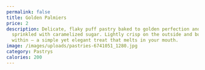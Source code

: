 ```yaml
---
permalink: false
title: Golden Palmiers
price: 2
description: Delicate, flaky puff pastry baked to golden perfection and
  sprinkled with caramelized sugar. Lightly crisp on the outside and buttery
  within — a simple yet elegant treat that melts in your mouth.
image: /images/uploads/pastries-6741051_1280.jpg
category: Pastrys
calories: 200
---
```


